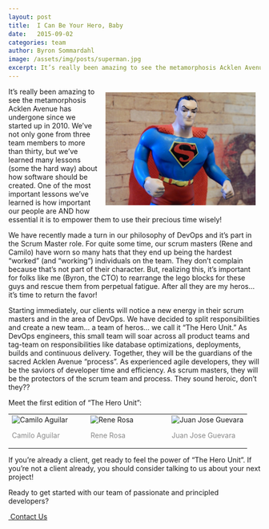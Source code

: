 ```yaml
---
layout: post
title:  I Can Be Your Hero, Baby
date:   2015-09-02
categories: team
author: Byron Sommardahl
image: /assets/img/posts/superman.jpg
excerpt: It’s really been amazing to see the metamorphosis Acklen Avenue has undergone since we started up in 2010. We’ve not only gone from three team members to more than thirty, but we’ve learned many lessons (some the hard way) about how software should be created...
---
```

<img src='/assets/img/posts/superman.jpg' style="float: right; padding: 10px; width: 300px;"/>
It’s really been amazing to see the metamorphosis Acklen Avenue has undergone since we started up in 2010. We’ve not only gone from three team members to more than thirty, but we’ve learned many lessons (some the hard way) about how software should be created. One of the most important lessons we’ve learned is how important our people are AND how essential it is to empower them to use their precious time wisely! 

We have recently made a turn in our philosophy of DevOps and it’s part in the Scrum Master role. For quite some time, our scrum masters (Rene and Camilo) have worn so many hats that they end up being the hardest “worked” (and “working”) individuals on the team. They don’t complain because that’s not part of their character. But, realizing this, it’s important for folks like me (Byron, the CTO) to rearrange the lego blocks for these guys and rescue them from perpetual fatigue. After all they are my heros… it’s time to return the favor!

Starting immediately, our clients will notice a new energy in their scrum masters and in the area of DevOps. We have decided to split responsibilities and create a new team… a team of heros… we call it “The Hero Unit.” As DevOps engineers, this small team will soar across all product teams and tag-team on responsibilities like database optimizations, deployments, builds and continuous delivery. Together, they will be the guardians of the sacred Acklen Avenue “process”. As experienced agile developers, they will be the saviors of developer time and efficiency. As scrum masters, they will be the protectors of the scrum team and process. They sound heroic, don’t they??

Meet the first edition of “The Hero Unit”:

<table style="width: 100%"><tr>

<td style="width: 33%"><img alt="Camilo Aguilar" class="img-responsive" src="http://www.gravatar.com/avatar/fe02f5e1189877812267fd2f51864c76?s=250"><p style="color: #888888;">Camilo Aguilar</p></td>

<td style="width: 34%"><img alt="Rene Rosa" class="img-responsive" src="http://www.gravatar.com/avatar/cbc8f94987191792a1f9b6f6cf218421?s=250"/><p style="color: #888888;">Rene Rosa</p></td>

<td style="width: 33%">
	<img alt="Juan Jose Guevara" class="img-responsive" src="http://www.gravatar.com/avatar/6e99e51d60bf212ecbfb79d767bd3809?s=250" /><p style="color: #888888;">Juan Jose Guevara</p>
</td>

</tr></table>

If you’re already a client, get ready to feel the power of “The Hero Unit”. If you’re not a client already, you should consider talking to us about your next project!

<div class="row tag-box tag-box-v5">
    <div class="col-md-8">
        <span>
        	Ready to get started with our team of passionate and principled developers?
    	</span>
    </div>
    <div class="col-md-4">
        <p><a class="btn-u btn-u-lg btn-u-red" href="/contact.html"><i class="fa fa-life-ring"></i>&nbsp;Contact Us</a></p>
    </div>
</div>